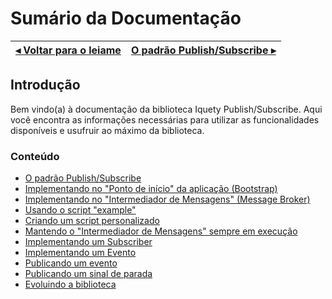 # Sumário da Documentação

[◂ Voltar para o leiame](leiame.md) | [O padrão Publish/Subscribe ▸](01-padrao-pubsub.md)
-- | --

## Introdução

Bem vindo(a) à documentação da biblioteca Iquety Publish/Subscribe. Aqui você encontra as informações necessárias para utilizar as funcionalidades disponíveis e usufruir ao máximo da biblioteca.

### Conteúdo

- [O padrão Publish/Subscribe](01-padrao-pubsub.md)
- [Implementando no "Ponto de início" da aplicação (Bootstrap)](02-implementando-no-bootstrap.md)
- [Implementando no "Intermediador de Mensagens" (Message Broker)](03-implementando-no-broker.md)
- [Usando o script "example"](04-usando-script-example.md)
- [Criando um script personalizado](05-criando-script-personalizado.md)
- [Mantendo o "Intermediador de Mensagens" sempre em execução](06-mantendo-a-execucao.md)
- [Implementando um Subscriber](07-implementando-um-subscriber.md)
- [Implementando um Evento](08-implementando-um-evento.md)
- [Publicando um evento](09-publicando-um-evento.md)
- [Publicando um sinal de parada](10-publicando-um-sinal-de-parada.md)
- [Evoluindo a biblioteca](11-evoluindo-a-biblioteca.md)
